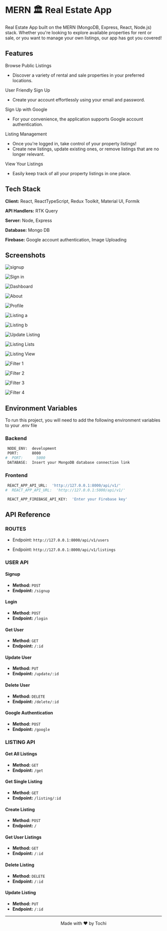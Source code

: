 
# MERN 🏛 Real Estate App

Real Estate App built on the MERN (MongoDB, Express, React, Node.js) stack. Whether you're looking to explore available properties for rent or sale, or you want to manage your own listings, our app has got you covered!


## Features
Browse Public Listings
- Discover a variety of rental and sale properties in your preferred locations.

User Friendly Sign Up
- Create your account effortlessly using your email and password.

Sign Up with Google
-  For your convenience, the application supports Google account authentication.

Listing Management
- Once you're logged in, take control of your property listings!
- Create new listings, update existing ones, or remove listings that are no longer relevant.

View Your Listings
- Easily keep track of all your property listings in one place.

## Tech Stack

**Client:** React, ReactTypeScript, Redux Toolkit, Material UI, Formik

**API Handlers:** RTK Query

**Server:** Node, Express

**Database:** Mongo DB

**Firebase:** Google account authentication, Image Uploading







## Screenshots

![signup](https://i.postimg.cc/Gtt1X9qz/Sign-Up.png)

![Sign in](https://i.postimg.cc/LXqcPGX0/Log-in.png)

![Dashboard](https://i.postimg.cc/J4Bh8d5x/Home.png)

![About](https://i.postimg.cc/kX9nrXDJ/About.png)

![Profile](https://i.postimg.cc/DwT5dHCY/Profile.png)

![Listing a](https://i.postimg.cc/9FWrdBdY/Create-Listing-a.png)

![Listing b](https://i.postimg.cc/xjk3MnPP/Create-Listing-b.png)

![Update Listing](https://i.postimg.cc/KYDx06rq/Update-Listing.png)

![Listing Lists](https://i.postimg.cc/cCnDm8VQ/Listing-Lists.png)

![Listing View](https://i.postimg.cc/Z0kJ7p0Z/Listing-View.png)

![Filter 1](https://i.postimg.cc/sDFkQVhk/Filter-1.png)

![Filter 2](https://i.postimg.cc/bvJnxfnP/Filter-2.png)

![Filter 3](https://i.postimg.cc/XJ6VVw4P/Filter-3.png)

![Filter 4](https://i.postimg.cc/cHxbMHmH/Filter-4.png)
## Environment Variables

To run this project, you will need to add the following environment variables to your .env file

### Backend ###

```bash
 NODE_ENV:  development
 PORT:      8000
#  PORT:      5000
 DATABASE:  Insert your MongoDB database connection link
```

### Frontend ###

```bash
 REACT_APP_API_URL:  'http://127.0.0.1:8000/api/v1/'
#  REACT_APP_API_URL:  'http://127.0.0.1:5000/api/v1/'
```

```bash
 REACT_APP_FIREBASE_API_KEY:  'Enter your Firebase key'
```


## API Reference

### ROUTES

- Endpoint: `http://127.0.0.1:8000/api/v1/users`
<!-- - Endpoint: `http://127.0.0.1:5000/api/v1/users` -->
- Endpoint: `http://127.0.0.1:8000/api/v1/listings`
<!-- - Endpoint: `http://127.0.0.1:5000/api/v1/listings` -->

### USER API

#### Signup
- **Method:** `POST`
- **Endpoint:** `/signup`

#### Login
- **Method:** `POST`
- **Endpoint:** `/login`

#### Get User
- **Method:** `GET`
- **Endpoint:** `/:id`

#### Update User
- **Method:** `PUT`
- **Endpoint:** `/update/:id`

#### Delete User
- **Method:** `DELETE`
- **Endpoint:** `/delete/:id`

#### Google Authentication
- **Method:** `POST`
- **Endpoint:** `/google`

### LISTING API

#### Get All Listings
- **Method:** `GET`
- **Endpoint:** `/get`

#### Get Single Listing
- **Method:** `GET`
- **Endpoint:** `/listing/:id`

#### Create Listing
- **Method:** `POST`
- **Endpoint:** `/`

#### Get User Listings
- **Method:** `GET`
- **Endpoint:** `/:id`

#### Delete Listing
- **Method:** `DELETE`
- **Endpoint:** `/:id`

#### Update Listing
- **Method:** `PUT`
- **Endpoint:** `/:id`

<div align="center">

---

Made with ❤️ by Tochi

</div>
